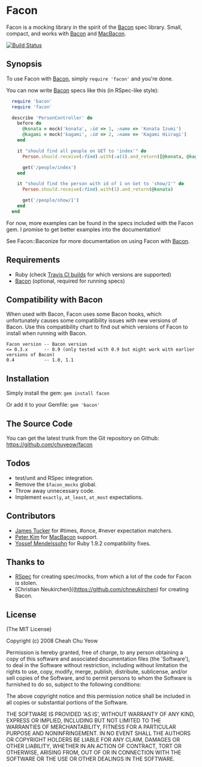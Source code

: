 Facon
=====

Facon is a mocking library in the spirit of the [Bacon](https://github.com/chneukirchen/bacon) spec library. Small, compact, and works with [Bacon](https://github.com/chneukirchen/bacon) and [MacBacon](https://github.com/alloy/MacBacon).

[![Build Status](https://travis-ci.org/chuyeow/facon.png)](https://travis-ci.org/chuyeow/facon)

Synopsis
--------

To use Facon with [Bacon](https://github.com/chneukirchen/bacon), simply `require 'facon'` and you're done.

You can now write [Bacon](https://github.com/chneukirchen/bacon) specs like this (in RSpec-like style):

```ruby
  require 'bacon'
  require 'facon'

  describe 'PersonController' do
    before do
      @konata = mock('konata', :id => 1, :name => 'Konata Izumi')
      @kagami = mock('kagami', :id => 2, :name => 'Kagami Hiiragi')
    end

    it "should find all people on GET to 'index'" do
      Person.should.receive(:find).with(:all).and_return([@konata, @kagami])

      get('/people/index')
    end

    it "should find the person with id of 1 on Get to 'show/1'" do
      Person.should.receive(:find).with(1).and_return(@konata)

      get('/people/show/1')
    end
  end
```

For now, more examples can be found in the specs included with the Facon gem. I promise to get better examples into the documentation!

See Facon::Baconize for more documentation on using Facon with [Bacon](https://github.com/chneukirchen/bacon).

Requirements
------------

* Ruby (check [Travis CI builds](https://travis-ci.org/chuyeow/facon) for which versions are supported)
* [Bacon](https://github.com/chneukirchen/bacon) (optional, required for running specs)

Compatibility with Bacon
------------------------

When used with Bacon, Facon uses some Bacon hooks, which unfortunately causes some compatibility issues with new versions of Bacon. Use this compatibility chart to find out which versions of Facon to install when running with Bacon.

```
Facon version -- Bacon version
<= 0.3.x      -- 0.9 (only tested with 0.9 but might work with earlier versions of Bacon)
0.4           -- 1.0, 1.1
```

Installation
------------

Simply install the gem:
  `gem install facon`

Or add it to your Gemfile:
  `gem 'bacon'`

The Source Code
---------------

You can get the latest trunk from the Git repository on Github:
  <https://github.com/chuyeow/facon>

Todos
-----

* test/unit and RSpec integration.
* Remove the `$facon_mocks` global.
* Throw away unnecessary code.
* Implement `exactly`, `at_least`, `at_most` expectations.

Contributors
------------

* [James Tucker](https://github.com/raggi) for #times, #once, #never expectation matchers.
* [Peter Kim](https://github.com/petejkim) for [MacBacon](https://github.com/alloy/MacBacon) support.
* [Yossef Mendelssohn](https://github.com/ymendel) for Ruby 1.9.2 compatibility fixes.

Thanks to
---------

* [RSpec](http://rspec.info/) for creating spec/mocks, from which a lot of the code for Facon is stolen.
* [Christian Neukirchen]((https://github.com/chneukirchen) for creating Bacon.

License
-------

(The MIT License)

Copyright (c) 2008 Cheah Chu Yeow

Permission is hereby granted, free of charge, to any person obtaining
a copy of this software and associated documentation files (the
'Software'), to deal in the Software without restriction, including
without limitation the rights to use, copy, modify, merge, publish,
distribute, sublicense, and/or sell copies of the Software, and to
permit persons to whom the Software is furnished to do so, subject to
the following conditions:

The above copyright notice and this permission notice shall be
included in all copies or substantial portions of the Software.

THE SOFTWARE IS PROVIDED 'AS IS', WITHOUT WARRANTY OF ANY KIND,
EXPRESS OR IMPLIED, INCLUDING BUT NOT LIMITED TO THE WARRANTIES OF
MERCHANTABILITY, FITNESS FOR A PARTICULAR PURPOSE AND NONINFRINGEMENT.
IN NO EVENT SHALL THE AUTHORS OR COPYRIGHT HOLDERS BE LIABLE FOR ANY
CLAIM, DAMAGES OR OTHER LIABILITY, WHETHER IN AN ACTION OF CONTRACT,
TORT OR OTHERWISE, ARISING FROM, OUT OF OR IN CONNECTION WITH THE
SOFTWARE OR THE USE OR OTHER DEALINGS IN THE SOFTWARE.
